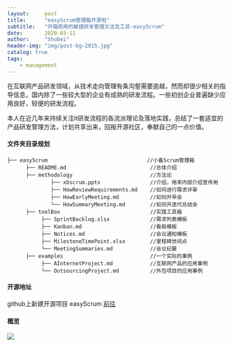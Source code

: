 ```yaml
---
layout:     post  
title:      "easyScrum管理箱开源啦"  
subtitle:   "开箱即用的敏捷研发管理方法及工具-easyScrum"  
date:       2020-03-11  
author:     "Shubei"  
header-img: "img/post-bg-2015.jpg"  
catalog: true  
tags:  
    - management    
---
```


在互联网产品研发领域，从技术走向管理有条沟壑需要逾越，然而却很少相关的指导信息，国内除了一些较大型的企业有成熟的研发流程。一些初创企业普遍缺少应用良好，轻便的研发流程。

本人在近几年来持续关注it研发流程的各流派理论及落地实践，总结了一套适宜的产品研发管理方法，计划共享出来，回报开源社区，奉献自己的一点价值。  

#### 文件夹目录规划
```
├── easyScrum                                //小备Scrum管理箱
      ├── README.md                           //总体介绍
      ├── methodology                         //方法论
              ├── xbscrum.pptx                //介绍，用来内部介绍宣传用  
              ├── HowReviewRequirements.md    //如何进行需求评审
              ├── HowEarlyMeeting.md          //如何开早会 
              └── HowSummaryMeeting.md        //如何开迭代总结会
      ├── toolBox                             //实践工具箱
           ├── SprintBacklog.xlsx             //需求列表模板
           ├── Kanban.md                      //看板模板
           ├── Notices.md                     //会议通知模板
           ├── MilestoneTimePoint.xlsx        //里程碑世间点
           └── MeetingSummaries.md            //会议纪要
      ├── examples                            //一个实际的事例
           ├── AInternetProject.md            //互联网产品的应用事例
           └── OutsourcingProject.md          //外包项目的应用事例
```

#### 开源地址
github上新建开源项目 easyScrum [前往](https://github.com/lushubei/easyScrum)

#### 概览
![](http://shubei-blog.oss-cn-beijing.aliyuncs.com/pasteimageintomarkdown/2020-03-11/584759702127000.jpg?Expires=4737507448&OSSAccessKeyId=LTAI4Fv8o4J1qrtFrYcJsmA2&Signature=lJ3tlFCGL7tOtIbXIa5oI3nVU%2B0%3D)
